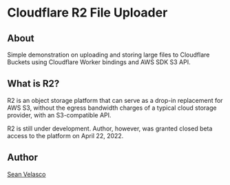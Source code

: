 # Cloudflare R2 File Uploader

## About

Simple demonstration on uploading and storing large files to Cloudflare Buckets using Cloudflare Worker bindings and AWS SDK S3 API.

## What is R2?

R2 is an object storage platform that can serve as a drop-in replacement for AWS S3, without the egress bandwidth charges of a typical cloud storage provider, with an S3-compatible API.

R2 is still under development. Author, however, was granted closed beta access to the platform on April 22, 2022.

## Author

[Sean Velasco](https://seanvelasco.com)